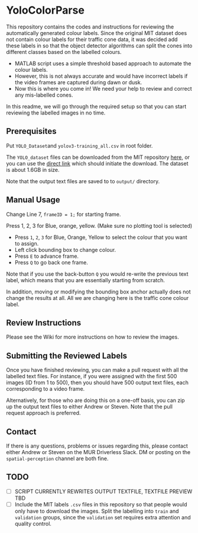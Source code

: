# YoloColorParse

This repository contains the codes and instructions for reviewing the automatically generated colour labels. Since the original MIT dataset does not contain colour labels for their traffic cone data, it was decided add these labels in so that the object detector algorithms can split the cones into different classes based on the labelled colours.

* MATLAB script uses a simple threshold based approach to automate the colour labels.
* However, this is not always accurate and would have incorrect labels if the video frames are captured during dawn or dusk.
* Now this is where you come in! We need your help to review and correct any mis-labelled cones.

In this readme, we will go through the required setup so that you can start reviewing the labelled images in no time.



## Prerequisites

Put ``YOLO_Dataset``and ``yolov3-training_all.csv`` in root folder. 

The `YOLO_dataset` files can be downloaded from the MIT repository [here](https://github.com/cv-core/MIT-Driverless-CV-TrainingInfra/tree/master/CVC-YOLOv3#download-manually-optional), or you can use the [direct link](https://storage.cloud.google.com/mit-driverless-open-source/YOLO_Dataset.zip?authuser=1) which should initiate the download. The dataset is about 1.6GB in size.

Note that the output text files are saved to to ``output/`` directory.

## Manual Usage
Change Line 7, ``frameID = 1;`` for starting frame.

Press 1, 2, 3 for Blue, orange, yellow. (Make sure no plotting tool is selected)

* Press `1`, `2`, `3` for Blue, Orange, Yellow to select the colour that you want to assign.
* Left click bounding box to change colour.
* Press `E` to advance frame.
* Press `Q` to go back one frame.

Note that if you use the back-button `Q` you would re-write the previous text label, which means that you are essentially starting from scratch.

In addition, moving or modifying the bounding box anchor actually does not change the results at all. All we are changing here is the traffic cone colour label.

## Review Instructions

Please see the Wiki for more instructions on how to review the images.

## Submitting the Reviewed Labels

Once you have finished reviewing, you can make a pull request with all the labelled text files. For instance, if you were assigned with the first 500 images (ID from 1 to 500), then you should have 500 output text files, each corresponding to a video frame.

Alternatively, for those who are doing this on a one-off basis, you can zip up the output text files to either Andrew or Steven. Note that the pull request approach is preferred.

## Contact

If there is any questions, problems or issues regarding this, please contact either Andrew or Steven on the MUR Driverless Slack. DM or posting on the `spatial-perception` channel are both fine.

## TODO

- [ ] SCRIPT CURRENTLY REWRITES OUTPUT TEXTFILE, TEXTFILE PREVIEW TBD
- [ ] Include the MIT labels `.csv` files in this repository so that people would only have to download the images. Split the labelling into `train` and `validation` groups, since the `validation` set requires extra attention and quality control.
